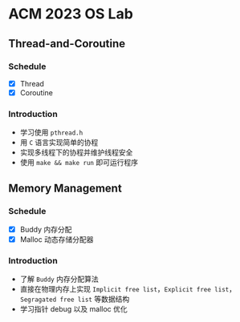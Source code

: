 # ACM 2023 OS Lab
## Thread-and-Coroutine

### Schedule

- [x] Thread
- [x] Coroutine

### Introduction

* 学习使用 `pthread.h` 
* 用 `C` 语言实现简单的协程
* 实现多线程下的协程并维护线程安全
* 使用 `make && make run` 即可运行程序

## Memory Management

### Schedule

- [x] Buddy 内存分配
- [x] Malloc 动态存储分配器

### Introduction

* 了解 `Buddy` 内存分配算法
* 直接在物理内存上实现 `Implicit free list`，`Explicit free list`，`Segragated free list` 等数据结构
* 学习指针 debug 以及 malloc 优化




